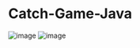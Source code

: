 # Catch-Game-Java
![image](https://user-images.githubusercontent.com/57074947/202748914-8b343c5b-e19f-4f5a-95b6-9e3777c6e705.png)
![image](https://user-images.githubusercontent.com/57074947/202748993-dafccbfc-f93b-4157-901c-b903a0ff4eba.png)
